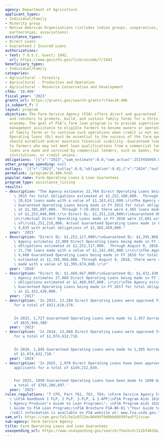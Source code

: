 ```yaml
---
agency: Department of Agriculture
applicant_types:
- Individual/Family
- Minority group
- Native American Organizations (includes lndian groups, cooperatives, corporations,
  partnerships, associations)
assistance_types:
- Direct Loans
- Guaranteed / Insured Loans
authorizations:
- text: 7 U.S.C. &sect; 1942.
  url: https://www.govinfo.gov/link/uscode/7/1942
beneficiary_types:
- Individual/Family
categories:
- Agricultural - Forestry
- Agricultural - Production and Operation
- Agricultural - Resource Conservation and Development
cfda: '10.406'
fiscal_year: '2023'
grants_url: https://grants.gov/search-grants?cfda=10.406
is_subpart_f: 1
layout: program
objective: The Farm Service Agency (FSA) offers direct and guaranteed loans to farmers
  and ranchers to promote, build, and sustain family farms for a thriving agricultural
  economy. The goal of FSA’s farm loan program is to provide supervised credit and
  management assistance to eligible farmers to become owners or operators, or both,
  of family farms or to continue such operations when credit is not available elsewhere.
  Operating loans (OL) must be essential to the success of the farm operation and
  should establish and/or maintain financial viability. Guaranteed loans are available
  to farmers who may not meet loan qualifications from a commercial lender. Guaranteed
  loans are made and serviced by commercial lenders, such as banks, Farm Credit System
  institutions, or credit unions.
obligations: '[{"x":"2023","sam_estimate":0.0,"sam_actual":1537456958.0,"usa_spending_actual":0.0},{"x":"2024","sam_estimate":0.0,"sam_actual":1841225804.0,"usa_spending_actual":0.0},{"x":"2025","sam_estimate":0.0,"sam_actual":3218491000.0,"usa_spending_actual":0.0}]'
other_program_spending: null
outlays: '[{"x":"2023","outlay":0.0,"obligation":0.0},{"x":"2024","outlay":0.0,"obligation":0.0},{"x":"2025","outlay":0.0,"obligation":0.0}]'
permalink: /program/10.406.html
popular_name: Farm Operating Loans & Loan Guarantees
program_type: assistance_listing
results:
- description: "The Agency estimates 22,764 Direct Operating Loans being made in FY\
    \ 2015 for total obligations estimated at $1,252,100,000.  Through 7-29-2015 there\
    \ 20,624 loans made with a value of $1,163,611,000.\r\nThe Agency estimates 4,848\
    \ Guaranteed Operating Loans being made in FY 2015 for total obligations estimated\
    \ at $1,395,897,000.  Through 7-29-2015 there were 4,365 loans made with a value\
    \ of $1,253,046,000.\r\n Direct OL: $1,251,216,000\r\nGuaranteed OL $1,365,450,000\r\
    \n\r\nActual Direct Operating Loans made in FY 2016 were 22,681 with actual obligations\
    \ of\r\n$1,251,216,000. Actual Guaranteed Operating Loans made in FY 2016 were\
    \ 4,835 with actual obligations of $1,365,450,000."
  year: '2015'
- description: "Direct OL: $1,252,117,000\r\nGuaranteed OL: $1,395,968,000\r\nThe\
    \ Agency estimates 22,000 Direct Operating Loans being made in FY 2016 for total\
    \ obligations estimated at $1,252,117,000.  Through August 9, 2016, there were\
    \ 21,736 loans made with a value of $1,242,491,000.\r\n\r\nThe Agency estimates\
    \ 4,600 Guaranteed Operating Loans being made in FY 2016 for total obligations\
    \ estimated at $1,395,968,000. Through August 9, 2016, there were 4,585 loans\
    \ made with a value of $1,395,674,000.\r\n"
  year: '2016'
- description: "Direct OL: $1,460,047,000\r\nGuaranteed OL: $1,432,430,000\r\nThe\
    \ Agency estimates 27,000 Direct Operating Loans being made in FY 2017 for total\
    \ obligations estimated at $1,460,047,000. \r\n\r\nThe Agency estimates 5,000\
    \ Guaranteed Operating Loans being made in FY 2017 for total obligations estimated\
    \ at $1,432,430,000. "
  year: '2017'
- description: 'In 2023, 12,284 Direct Operating Loans were approved for 9,974 applicants
    for a total of $921,610,578.


    In 2023, 1,727 Guaranteed Operating Loans were made to 1,457 borrowers for total
    of $615,846,380'
  year: '2023'
- description: 'In 2024, 13,068 Direct Operating Loans were approved for 10,498 applicants
    for a total of $1,074,632,710.


    In 2024, 1,845 Guaranteed Operating Loans were made to 1,505 borrowers for a total
    of $1,074,632,710.'
  year: '2024'
- description: 'In 2025, 1,970 Direct Operating Loans have been approved for 1,134
    applicants for a total of $149,212,830.


    For 2025, 1890 Guaranteed Operating Loans have been made to 1890 borrowers for
    a total of $765,286,697.'
  year: '2025'
rules_regulations: "7 CFR, Part 761, 762, 764; \nFarm Service Agency Fact Sheets;\
  \ \nFSA Handbook 1 FLP, 2 FLP, 3-FLP, & 1-APP;\nFSA Program Aids 1610 \"Farm Service\
  \ Agency Producer's Guide to Loan Programs\"; \nFSA Program Aids 1620 \"Lender's\
  \ Guide to FSA Loan Programs;\nFSA Brochure FSA-BK-01 \"Your Guide to FSA Farm Loans\"\
  ;\nAll information is available on FSA website at: www.fsa.usda.gov."
sam_url: https://sam.gov/fal/5e2c0723ec8649d79d0bb68930feaff2/view
sub-agency: Farm Service Agency
title: Farm Operating Loans and Loan Guarantees
usaspending_url: https://www.usaspending.gov/search/?hash=3c112bf482da198f1fd25df601c7b576
---
```

